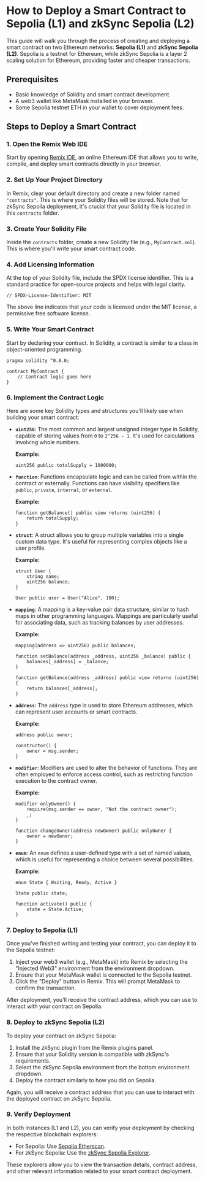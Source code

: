 # How to Deploy a Smart Contract to Sepolia (L1) and zkSync Sepolia (L2)

This guide will walk you through the process of creating and deploying a smart contract on two Ethereum networks: **Sepolia (L1)** and **zkSync Sepolia (L2)**. Sepolia is a testnet for Ethereum, while zkSync Sepolia is a layer 2 scaling solution for Ethereum, providing faster and cheaper transactions.

## Prerequisites

- Basic knowledge of Solidity and smart contract development.
- A web3 wallet like MetaMask installed in your browser.
- Some Sepolia testnet ETH in your wallet to cover deployment fees.

## Steps to Deploy a Smart Contract

### 1. Open the Remix Web IDE

Start by opening [Remix IDE](https://remix.ethereum.org/), an online Ethereum IDE that allows you to write, compile, and deploy smart contracts directly in your browser.

### 2. Set Up Your Project Directory

In Remix, clear your default directory and create a new folder named `"contracts"`. This is where your Solidity files will be stored. Note that for zkSync Sepolia deployment, it's crucial that your Solidity file is located in this `contracts` folder.

### 3. Create Your Solidity File

Inside the `contracts` folder, create a new Solidity file (e.g., `MyContract.sol`). This is where you'll write your smart contract code.

### 4. Add Licensing Information

At the top of your Solidity file, include the SPDX license identifier. This is a standard practice for open-source projects and helps with legal clarity.

```solidity
// SPDX-License-Identifier: MIT
```

The above line indicates that your code is licensed under the MIT license, a permissive free software license.

### 5. Write Your Smart Contract

Start by declaring your contract. In Solidity, a contract is similar to a class in object-oriented programming.

```solidity
pragma solidity ^0.8.0;

contract MyContract {
    // Contract logic goes here
}
```

### 6. Implement the Contract Logic

Here are some key Solidity types and structures you'll likely use when building your smart contract:

- **`uint256`**: The most common and largest unsigned integer type in Solidity, capable of storing values from `0` to `2^256 - 1`. It's used for calculations involving whole numbers.

  **Example:**
  ```solidity
  uint256 public totalSupply = 1000000;
  ```

- **`function`**: Functions encapsulate logic and can be called from within the contract or externally. Functions can have visibility specifiers like `public`, `private`, `internal`, or `external`.

  **Example:**
  ```solidity
  function getBalance() public view returns (uint256) {
      return totalSupply;
  }
  ```

- **`struct`**: A struct allows you to group multiple variables into a single custom data type. It's useful for representing complex objects like a user profile.

  **Example:**
  ```solidity
  struct User {
      string name;
      uint256 balance;
  }

  User public user = User("Alice", 100);
  ```

- **`mapping`**: A mapping is a key-value pair data structure, similar to hash maps in other programming languages. Mappings are particularly useful for associating data, such as tracking balances by user addresses.

  **Example:**
  ```solidity
  mapping(address => uint256) public balances;

  function setBalance(address _address, uint256 _balance) public {
      balances[_address] = _balance;
  }

  function getBalance(address _address) public view returns (uint256) {
      return balances[_address];
  }
  ```

- **`address`**: The `address` type is used to store Ethereum addresses, which can represent user accounts or smart contracts.

  **Example:**
  ```solidity
  address public owner;

  constructor() {
      owner = msg.sender;
  }
  ```

- **`modifier`**: Modifiers are used to alter the behavior of functions. They are often employed to enforce access control, such as restricting function execution to the contract owner.

  **Example:**
  ```solidity
  modifier onlyOwner() {
      require(msg.sender == owner, "Not the contract owner");
      _;
  }

  function changeOwner(address newOwner) public onlyOwner {
      owner = newOwner;
  }
  ```

- **`enum`**: An `enum` defines a user-defined type with a set of named values, which is useful for representing a choice between several possibilities.

  **Example:**
  ```solidity
  enum State { Waiting, Ready, Active }

  State public state;

  function activate() public {
      state = State.Active;
  }
  ```

### 7. Deploy to Sepolia (L1)

Once you've finished writing and testing your contract, you can deploy it to the Sepolia testnet:

1. Inject your web3 wallet (e.g., MetaMask) into Remix by selecting the "Injected Web3" environment from the environment dropdown.
2. Ensure that your MetaMask wallet is connected to the Sepolia testnet.
3. Click the "Deploy" button in Remix. This will prompt MetaMask to confirm the transaction.

After deployment, you'll receive the contract address, which you can use to interact with your contract on Sepolia.

### 8. Deploy to zkSync Sepolia (L2)

To deploy your contract on zkSync Sepolia:

1. Install the zkSync plugin from the Remix plugins panel.
2. Ensure that your Solidity version is compatible with zkSync's requirements.
3. Select the zkSync Sepolia environment from the bottom environment dropdown.
4. Deploy the contract similarly to how you did on Sepolia.

Again, you will receive a contract address that you can use to interact with the deployed contract on zkSync Sepolia.

### 9. Verify Deployment

In both instances (L1 and L2), you can verify your deployment by checking the respective blockchain explorers:

- For Sepolia: Use [Sepolia Etherscan](https://sepolia.etherscan.io/).
- For zkSync Sepolia: Use the [zkSync Sepolia Explorer](https://explorer.zksync.io/).

These explorers allow you to view the transaction details, contract address, and other relevant information related to your smart contract deployment.